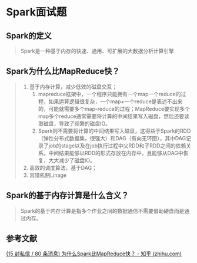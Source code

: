 # Spark面试题

## Spark的定义

> Spark是一种基于内存的快速、通用、可扩展的大数据分析计算引擎

## Spark为什么比MapReduce快？

> 1. 基于内存计算，减少低效的磁盘交互；
>    1. mapreduce框架中，一个程序只能拥有一个map一个reduce的过程，如果运算逻辑很复杂，一个map+一个reduce是表述不出来的，可能就需要多个map-reduce的过程；MapReduce要实现多个map多个reduce通常需要将计算的中间结果写入磁盘，然后还要读取磁盘，导致了频繁的磁盘IO。
>    2. Spark则不需要将计算的中间结果写入磁盘，这得益于Spark的RDD（弹性分布式数据集，很强大）和DAG（有向无环图），其中DAG记录了job的stage以及在job执行过程中父RDD和子RDD之间的依赖关系。中间结果能够以RDD的形式存放在内存中，且能够从DAG中恢复，大大减少了磁盘IO。
> 2. 高效的调度算法，基于DAG；
> 3. 容错机制Linage

## Spark的基于内存计算是什么含义？

> Spark的基于内存计算是指多个作业之间的数据通信不需要借助硬盘而是通过内存。

## 参考文献

[(15 封私信 / 80 条消息) 为什么Spark比MapReduce快？ - 知乎 (zhihu.com)](https://www.zhihu.com/question/31930662)